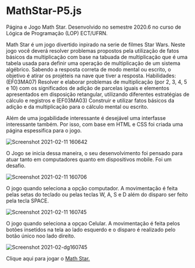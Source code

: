 # MathStar-P5.js
Página e Jogo Math Star. Desenvolvido no semestre 2020.6 no curso de Lógica de Programação (LOP) ECT/UFRN.

Math Star é um jogo divertido inpirado na serie de filmes Star Wars. Neste jogo você deverá resolver problemas propostos pela utilização de fatos básicos da multiplicação com base na tabuada de multiplicação que é uma tabela usada para definir uma operação de multiplicação de um sistema algébrico. Sabendo a resposta correta de modo mental ou escrito, o objetivo é atirar os projéteis na nave que tiver a resposta. Habilidades: (EF03MA07) Resolver e elaborar problemas de multiplicação (por 2, 3, 4, 5 e 10) com os significados de adição de parcelas iguais e elementos apresentados em disposição retangular, utilizando diferentes estratégias de cálculo e registros e (EF03MA03) Construir e utilizar fatos básicos da adição e da multiplicação para o cálculo mental ou escrito.

Além de uma jogabilidade interessante é desejável uma interfasse interessante também. Por isso, com base em HTML e CSS foi criada uma página espessifica para o jogo.

![Screenshot 2021-02-11 160642](https://user-images.githubusercontent.com/64796733/107686243-b9e15500-6c83-11eb-904f-e0d229c2d45e.png)


O Jogo se inicia dessa maneira, o seu desenvolvimento foi pensado para atuar tanto em computadores quanto em dispositivos mobile. Foi um desafio.

![Screenshot 2021-02-11 160706](https://user-images.githubusercontent.com/64796733/107686127-93bbb500-6c83-11eb-8e84-ea2ddccef631.png)

O jogo quando seleciona a opção computador. A movimentação é feita pelas setas do teclado ou pelas teclas W, A, S e D além do disparo ser feito pela tecla SPACE.

![Screenshot 2021-02-11 160745](https://user-images.githubusercontent.com/64796733/107686143-98806900-6c83-11eb-82db-2901b7ae5b71.png)

O jogo quando seleciona a opçao Celular. A movimentação é feita pelos botões insetidos na tela ao lado esquerdo e o disparo é realizado pelo botão único noo lado direito.

![Screenshot 2021-02-dg160745](https://user-images.githubusercontent.com/64796733/107686164-9f0ee080-6c83-11eb-87f1-8a864ef0a707.png)


Clique aqui para jogar o <a href="https://ernanej.github.io/MathStar-P5.js/">Math Star.</a>


